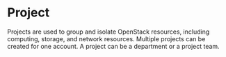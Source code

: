 # Project<a name="EN-US_TOPIC_0204851520"></a>

Projects are used to group and isolate OpenStack resources, including computing, storage, and network resources. Multiple projects can be created for one account. A project can be a department or a project team.


